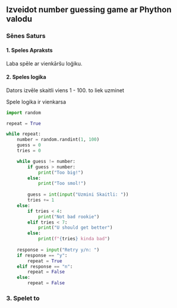 ## Izveidot number guessing game ar Phython valodu

### Sēnes Saturs

#### 1. Speles Apraksts
Laba spēle ar vienkāršu loģiku.

#### 2. Speles logika

Dators izvēle skaitli viens 1 - 100. to liek uzminet

Spele logika ir vienkarsa 
```py
import random

repeat = True

while repeat:
    number = random.randint(1, 100)
    guess = 0
    tries = 0

    while guess != number:
        if guess > number:
            print("Too big!")
        else:
            print("Too smol!")
        
        guess = int(input("Uzmini Skaitli: "))
        tries += 1
    else:
        if tries < 4:
            print("Not bad rookie")
        elif tries < 7:
            print("U should get better")
        else:
            print(f"{tries} kinda bad")
    
    response = input("Retry y/n: ")
    if response == "y":
        repeat = True
    elif response == "n":
        repeat = False
    else:
        repeat = False
```



### 3. Spelet to
